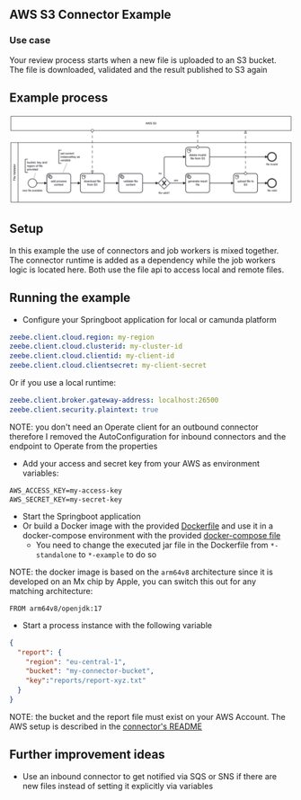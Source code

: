 ## AWS S3 Connector Example

### Use case

Your review process starts when a new file is uploaded to an S3 bucket. The file is downloaded, validated and the result 
published to S3 again

## Example process
![process.png](../assets/example-process.png)

## Setup

In this example the use of connectors and job workers is mixed together. The connector runtime is added as a dependency
while the job workers logic is located here. Both use the file api to access local and remote files.

## Running the example
- Configure your Springboot application for local or camunda platform

```yaml
zeebe.client.cloud.region: my-region
zeebe.client.cloud.clusterid: my-cluster-id
zeebe.client.cloud.clientid: my-client-id
zeebe.client.cloud.clientsecret: my-client-secret
```

Or if you use a local runtime:

```yaml
zeebe.client.broker.gateway-address: localhost:26500
zeebe.client.security.plaintext: true
```

NOTE: you don't need an Operate client for an outbound connector therefore I removed the AutoConfiguration for inbound 
connectors and the endpoint to Operate from the properties

- Add your access and secret key from your AWS as environment variables:

```
AWS_ACCESS_KEY=my-access-key
AWS_SECRET_KEY=my-secret-key
```

- Start the Springboot application
- Or build a Docker image with the provided [Dockerfile](../docker/Dockerfile) and use it in a docker-compose environment
  with the provided [docker-compose file](../docker/docker-compose.yaml)
  - You need to change the executed jar file in the Dockerfile from `*-standalone` to `*-example` to do so

NOTE: the docker image is based on the `arm64v8` architecture since it is developed on an Mx chip by Apple, you can switch this out
for any matching architecture:

```
FROM arm64v8/openjdk:17
```
 
- Start a process instance with the following variable

```json
{
  "report": {
    "region": "eu-central-1",
    "bucket": "my-connector-bucket",
    "key":"reports/report-xyz.txt"
  }
}
```

NOTE: the bucket and the report file must exist on your AWS Account. The AWS setup is described in 
the [connector's README](../connector-aws-s3-libs/README.md)

## Further improvement ideas

- Use an inbound connector to get notified via SQS or SNS if there are new files instead of setting it explicitly via
variables